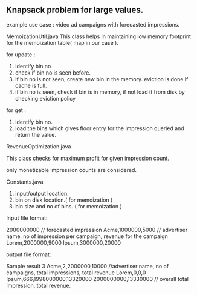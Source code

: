 Knapsack problem for large values.
----------------------------------

example use case : video ad campaigns with forecasted impressions.

MemoizationUtil.java
  This class helps in maintaining low memory footprint for the memoization table( map in our case ).

  for update :
  1) identify bin no
  2) check if bin no is seen before.
  3) if bin no is not seen, create new bin in the memory. eviction is done if cache is full.
  4) if bin no is seen, check if bin is in memory, if not load it from disk by checking eviction policy

  for get :
  1) identify bin no.
  2) load the bins which gives floor entry for the impression queried and return the value.

RevenueOptimization.java

  This class checks for maximum profit for given impression count.

  only monetizable impression counts are considered.

Constants.java

 1) input/output location.
 2) bin on disk location.( for memoization )
 2) bin size and no of bins. ( for memoization )


Input file format:

2000000000 // forecasted impression
Acme,1000000,5000 // advertiser name, no of impression per campaign, revenue for the campaign
Lorem,2000000,9000
Ipsum,3000000,20000


output file format:

Sample result 3
Acme,2,2000000,10000 //advertiser name, no of campaigns, total impressions, total revenue
Lorem,0,0,0
Ipsum,666,1998000000,13320000
2000000000,13330000 // overall total impression, total revenue.
